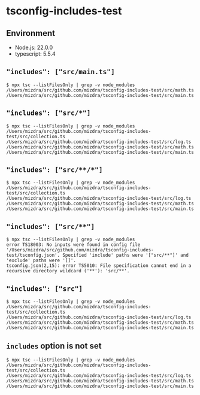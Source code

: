 # tsconfig-includes-test

## Environment

- Node.js: 22.0.0
- typescript: 5.5.4

## `"includes": ["src/main.ts"]`

```console
$ npx tsc --listFilesOnly | grep -v node_modules
/Users/mizdra/src/github.com/mizdra/tsconfig-includes-test/src/math.ts
/Users/mizdra/src/github.com/mizdra/tsconfig-includes-test/src/main.ts
```

## `"includes": ["src/*"]`

```console
$ npx tsc --listFilesOnly | grep -v node_modules
/Users/mizdra/src/github.com/mizdra/tsconfig-includes-test/src/collection.ts
/Users/mizdra/src/github.com/mizdra/tsconfig-includes-test/src/log.ts
/Users/mizdra/src/github.com/mizdra/tsconfig-includes-test/src/math.ts
/Users/mizdra/src/github.com/mizdra/tsconfig-includes-test/src/main.ts
```

## `"includes": ["src/**/*"]`

```console
$ npx tsc --listFilesOnly | grep -v node_modules
/Users/mizdra/src/github.com/mizdra/tsconfig-includes-test/src/collection.ts
/Users/mizdra/src/github.com/mizdra/tsconfig-includes-test/src/log.ts
/Users/mizdra/src/github.com/mizdra/tsconfig-includes-test/src/math.ts
/Users/mizdra/src/github.com/mizdra/tsconfig-includes-test/src/main.ts
```

## `"includes": ["src/**"]`

```console
$ npx tsc --listFilesOnly | grep -v node_modules
error TS18003: No inputs were found in config file '/Users/mizdra/src/github.com/mizdra/tsconfig-includes-test/tsconfig.json'. Specified 'include' paths were '["src/**"]' and 'exclude' paths were '[]'.
tsconfig.json(2,15): error TS5010: File specification cannot end in a recursive directory wildcard ('**'): 'src/**'.
```

## `"includes": ["src"]`

```console
$ npx tsc --listFilesOnly | grep -v node_modules
/Users/mizdra/src/github.com/mizdra/tsconfig-includes-test/src/collection.ts
/Users/mizdra/src/github.com/mizdra/tsconfig-includes-test/src/log.ts
/Users/mizdra/src/github.com/mizdra/tsconfig-includes-test/src/math.ts
/Users/mizdra/src/github.com/mizdra/tsconfig-includes-test/src/main.ts
```

## `includes` option is not set

```console
$ npx tsc --listFilesOnly | grep -v node_modules
/Users/mizdra/src/github.com/mizdra/tsconfig-includes-test/src/collection.ts
/Users/mizdra/src/github.com/mizdra/tsconfig-includes-test/src/log.ts
/Users/mizdra/src/github.com/mizdra/tsconfig-includes-test/src/math.ts
/Users/mizdra/src/github.com/mizdra/tsconfig-includes-test/src/main.ts
```
